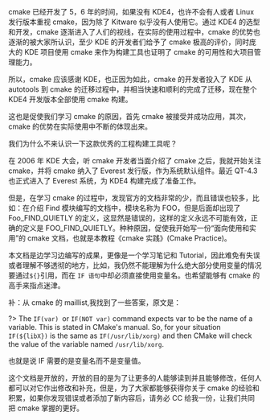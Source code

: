cmake 已经开发了 5，6 年的时间，如果没有 KDE4，也许不会有人或者 Linux 发行版本重视 cmake，因为除了 Kitware 似乎没有人使用它。通过 KDE4 的选型和开发，cmake 逐渐进入了人们的视线，在实际的使用过程中，cmake 的优势也逐渐的被大家所认识，至少 KDE 的开发者们给予了 cmake 极高的评价，同时庞大的 KDE 项目使用 cmake 来作为构建工具也证明了 cmake 的可用性和大项目管理能力。

所以，cmake 应该感谢 KDE，也正因为如此，cmake 的开发者投入了 KDE 从 autotools 到 cmake 的迁移过程中，并相当快速和顺利的完成了迁移，现在整个 KDE4 开发版本全部使用 cmake 构建。

这也是促使我们学习 cmake 的原因，首先 cmake 被接受并成功应用，其次，cmake 的优势在实际使用中不断的体现出来。

我们为什么不来认识一下这款优秀的工程构建工具呢？

在 2006 年 KDE 大会，听 cmake 开发者当面介绍了 cmake 之后，我就开始关注 cmake，并将 cmake 纳入了 Everest 发行版，作为系统默认组件。最近 QT-4.3 也正式进入了 Everest 系统，为 KDE4 构建完成了准备工作。

但是，在学习 cmake 的过程中，发现官方的文档非常的少，而且错误也较多，比如：在介绍 Find 模块编写的文档中，模块名称为 FOO，但是后面却出现了 Foo_FIND_QUIETLY 的定义，这显然是错误的，这样的定义永远不可能有效，正确的定义是 FOO_FIND_QUIETLY。种种原因，促使我开始写一份“面向使用和实用”的 cmake 文档，也就是本教程《cmake 实践》(Cmake Practice)。

本文档是边学习边编写的成果，更像是一个学习笔记和 Tutorial，因此难免有失误或者理解不够透彻的地方，比如，我仍然不能理解为什么绝大部分使用变量的情况要通过`${}`引用，而在 `IF 语句`中却必须直接使用变量名。也希望能够有 cmake 的高手来指点迷津。

补：从 cmake 的 maillist,我找到了一些答案，原文是：

?> The `IF(var) `or `IF(NOT var)` command expects var to be the name of a variable. This is stated in CMake's manual. So, for your situation `IF(${libX})` is the same as `IF(/usr/lib/xorg)` and then CMake will check the value of the variable named `/usr/lib/xorg`.

也就是说 IF 需要的是变量名而不是变量值。

这个文档是开放的，开放的目的是为了让更多的人能够读到并且能够修改，任何人都可以对它作出修改和补充，但是，为了大家都能够获得你关于 cmake 的经验和积累，如果你发现错误或者添加了新内容后，请务必 CC 给我一份，让我们共同把 cmake 掌握的更好。